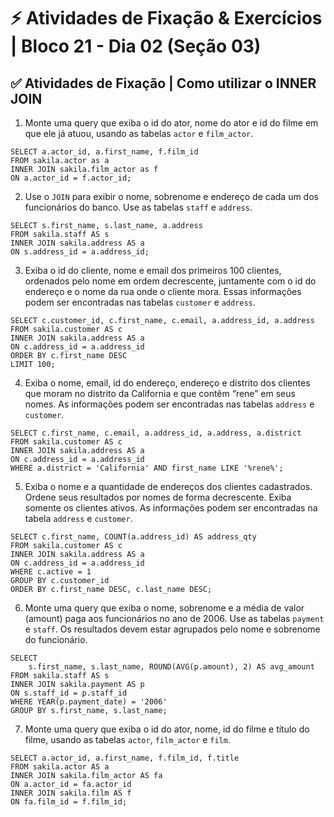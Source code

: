 # ⚡ Atividades de Fixação & Exercícios | Bloco 21 - Dia 02 (Seção 03)

## ✅ Atividades de Fixação | Como utilizar o INNER JOIN
1. Monte uma query que exiba o id do ator, nome do ator e id do filme em que ele já atuou, usando as tabelas `actor` e `film_actor`.
```
SELECT a.actor_id, a.first_name, f.film_id
FROM sakila.actor as a
INNER JOIN sakila.film_actor as f
ON a.actor_id = f.actor_id;
```

2. Use o `JOIN` para exibir o nome, sobrenome e endereço de cada um dos funcionários do banco. Use as tabelas `staff` e `address`.
```
SELECT s.first_name, s.last_name, a.address
FROM sakila.staff AS s
INNER JOIN sakila.address AS a
ON s.address_id = a.address_id;
```

3. Exiba o id do cliente, nome e email dos primeiros 100 clientes, ordenados pelo nome em ordem decrescente, juntamente com o id do endereço e o nome da rua onde o cliente mora. Essas informações podem ser encontradas nas tabelas `customer` e `address`.
```
SELECT c.customer_id, c.first_name, c.email, a.address_id, a.address
FROM sakila.customer AS c
INNER JOIN sakila.address AS a
ON c.address_id = a.address_id
ORDER BY c.first_name DESC
LIMIT 100;
```

4. Exiba o nome, email, id do endereço, endereço e distrito dos clientes que moram no distrito da California e que contêm “rene” em seus nomes. As informações podem ser encontradas nas tabelas `address` e `customer`.
```
SELECT c.first_name, c.email, a.address_id, a.address, a.district
FROM sakila.customer AS c
INNER JOIN sakila.address AS a
ON c.address_id = a.address_id
WHERE a.district = 'California' AND first_name LIKE '%rene%';
```

5. Exiba o nome e a quantidade de endereços dos clientes cadastrados. Ordene seus resultados por nomes de forma decrescente. Exiba somente os clientes ativos. As informações podem ser encontradas na tabela `address` e `customer`.
```
SELECT c.first_name, COUNT(a.address_id) AS address_qty
FROM sakila.customer AS c
INNER JOIN sakila.address AS a
ON c.address_id = a.address_id
WHERE c.active = 1
GROUP BY c.customer_id
ORDER BY c.first_name DESC, c.last_name DESC;
```

6. Monte uma query que exiba o nome, sobrenome e a média de valor (amount) paga aos funcionários no ano de 2006. Use as tabelas `payment` e `staff`. Os resultados devem estar agrupados pelo nome e sobrenome do funcionário.
```
SELECT 
	s.first_name, s.last_name, ROUND(AVG(p.amount), 2) AS avg_amount
FROM sakila.staff AS s
INNER JOIN sakila.payment AS p
ON s.staff_id = p.staff_id
WHERE YEAR(p.payment_date) = '2006'
GROUP BY s.first_name, s.last_name;
```

7. Monte uma query que exiba o id do ator, nome, id do filme e título do filme, usando as tabelas `actor`, `film_actor` e `film`.
```
SELECT a.actor_id, a.first_name, f.film_id, f.title
FROM sakila.actor AS a
INNER JOIN sakila.film_actor AS fa
ON a.actor_id = fa.actor_id
INNER JOIN sakila.film AS f
ON fa.film_id = f.film_id;
```
